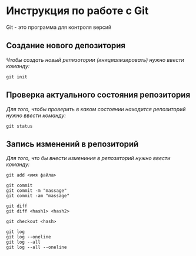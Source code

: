 # Инструкция по работе с Git


Git - это программа для контроля версий

## Создание нового депозитория

*Чтобы создать новый репизотории (инициализировать) нужно ввести команду:*

    git init

## Проверка актуального состояния репозитория

*Для того, чтобы проверить в каком состоянии находится репозиторий нужно ввести команду:*

    git status

## Запись изменений в репозиторий

*Для того, что бы внести измениния в репозиторий нужно ввести команду:*
    
    git add <имя файла>

    git commit
    git commit -m "massage"
    git commit -am "massage"

    git diff
    git diff <hash1> <hash2>

    git checkout <hash>

    git log
    git log --oneline
    git log --all
    git log --all --oneline